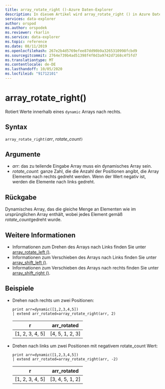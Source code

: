 ```yaml
---
title: array_rotate_right ()-Azure Daten-Explorer
description: In diesem Artikel wird array_rotate_right () in Azure Daten-Explorer beschrieben.
services: data-explorer
author: orspod
ms.author: orspodek
ms.reviewer: rkarlin
ms.service: data-explorer
ms.topic: reference
ms.date: 08/11/2019
ms.openlocfilehash: 267e2b4d5769efee87dd90b9a3265310998fcbd9
ms.sourcegitcommit: 2764e739b4ad51398f4f0d3a9742d7168c4f5fd7
ms.translationtype: MT
ms.contentlocale: de-DE
ms.lasthandoff: 10/05/2020
ms.locfileid: "91712101"
---
```

# <a name="array_rotate_right"></a>array_rotate_right()

Rotiert Werte innerhalb eines `dynamic` Arrays nach rechts.

## <a name="syntax"></a>Syntax

`array_rotate_right(`*arr*, *rotate_count*`)`

## <a name="arguments"></a>Argumente

* *arr*: das zu teilende Eingabe Array muss ein dynamisches Array sein.
* *rotate_count*: ganze Zahl, die die Anzahl der Positionen angibt, die Array Elemente nach rechts gedreht werden. Wenn der Wert negativ ist, werden die Elemente nach links gedreht.

## <a name="returns"></a>Rückgabe

Dynamisches Array, das die gleiche Menge an Elementen wie im ursprünglichen Array enthält, wobei jedes Element gemäß *rotate_count*gedreht wurde.

## <a name="see-also"></a>Weitere Informationen

* Informationen zum Drehen des Arrays nach Links finden Sie unter [array_rotate_left ()](array_rotate_leftfunction.md).
* Informationen zum Verschieben des Arrays nach Links finden Sie unter [array_shift_left ()](array_shift_leftfunction.md).
* Informationen zum Verschieben des Arrays nach rechts finden Sie unter [array_shift_right ()](array_shift_rightfunction.md).

## <a name="examples"></a>Beispiele

* Drehen nach rechts um zwei Positionen:

    <!-- csl: https://help.kusto.windows.net:443/Samples -->
    ```kusto
    print arr=dynamic([1,2,3,4,5]) 
    | extend arr_rotated=array_rotate_right(arr, 2)
    ```
    
    |r|arr_rotated|
    |---|---|
    |[1, 2, 3, 4, 5]|[4, 5, 1, 2, 3]|

* Drehen nach links um zwei Positionen mit negativem rotate_count Wert:

    <!-- csl: https://help.kusto.windows.net:443/Samples -->
    ```kusto
    print arr=dynamic([1,2,3,4,5]) 
    | extend arr_rotated=array_rotate_right(arr, -2)
    ```
    
    |r|arr_rotated|
    |---|---|
    |[1, 2, 3, 4, 5]|[3, 4, 5, 1, 2]|
